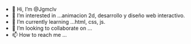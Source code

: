- 👋 Hi, I’m @Jgmclv
- 👀 I’m interested in ...animacion 2d, desarrollo y diseño web interactivo.
- 🌱 I’m currently learning ...html, css, js.
- 💞️ I’m looking to collaborate on ...
- 📫 How to reach me ...

<!---
Jgmclv/Jgmclv is a ✨ special ✨ repository because its `README.md` (this file) appears on your GitHub profile.
You can click the Preview link to take a look at your changes.
--->

